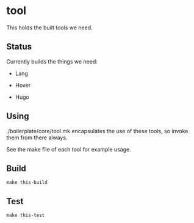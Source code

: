 # tool

This holds the built tools we need.



## Status

Currently builds the things we need:

- Lang

- Hover

- Hugo

## Using

./boilerplate/core/tool.mk encapsulates the use of these tools, so invoke them from there always.

See the make file of each tool for example usage.



## Build

``` make this-build ```

## Test

``` make this-test ```